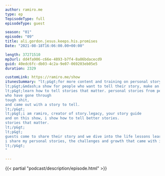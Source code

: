 ```yaml
---
author: ramiro.me
type: ep
TepisodeType: full
episodeType: guest

season: "01"
episode: "09"
title: ali.gordon.jesus.keeps.his.promises
Date: "2021-08-18T16:06:00.00+00:00"

length: 37271510
mp3url: dd4fa906-c66e-4893-b7f4-8a86bdacecd9
guid: 40edc6fc-db03-4c2a-9e07-069203eb05e5
duration: 2329

customLink: https://ramiro.me/show
itunesSummary: "lt;p&gt;for more content and training on personal story go to &lt;a href=&quot;http://ramiro.me/show&quot;&gt;ramiro.me/show&lt;/a&gt;lt;/p&gt;
lt;p&gt;&mdash;a show for people who want to tell their story, make an impact and leave a legacy.lt;/p&gt;
lt;p&gt;learn how to tell stories that matter. personal stories from people just like you,
who have gone through
tough shit,
and came out with a story to tell.
lt;/p&gt;
lt;p&gt;i am ramiro, creator of story.legacy, your story guide
and on this show, i show how to tell better stories.
stories that matter.
lt;/p&gt;
lt;p&gt;
guests come to share their story and we dive into the life lessons learned from those personal experiences.
i share my personal stories, the challenges and growth that came with it.
lt;/p&gt;
"

---
```

{{< partial "podcast/description/episode.html" >}}

